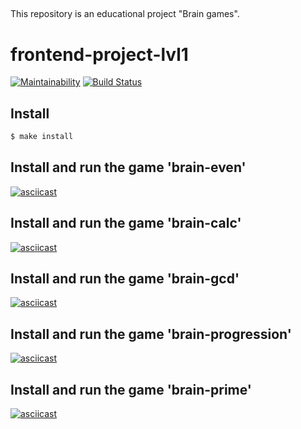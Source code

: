 ##
This repository is an educational project "Brain games".

# frontend-project-lvl1

[![Maintainability](https://api.codeclimate.com/v1/badges/4b6b8a17563dc4d9bcbf/maintainability)](https://codeclimate.com/github/Mkleon/frontend-project-lvl1/maintainability)
[![Build Status](https://travis-ci.com/Mkleon/frontend-project-lvl1.svg?branch=master)](https://travis-ci.com/Mkleon/frontend-project-lvl1)

## Install

```sh
$ make install
```

## Install and run the game 'brain-even'
[![asciicast](https://asciinema.org/a/283397.svg)](https://asciinema.org/a/283397)

## Install and run the game 'brain-calc'
[![asciicast](https://asciinema.org/a/284039.svg)](https://asciinema.org/a/284039)

## Install and run the game 'brain-gcd'
[![asciicast](https://asciinema.org/a/284041.svg)](https://asciinema.org/a/284041)

## Install and run the game 'brain-progression'
[![asciicast](https://asciinema.org/a/284171.svg)](https://asciinema.org/a/284171)

## Install and run the game 'brain-prime'
[![asciicast](https://asciinema.org/a/284252.svg)](https://asciinema.org/a/284252)